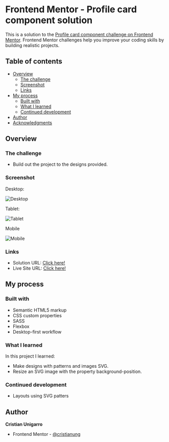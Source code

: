 # Frontend Mentor - Profile card component solution

This is a solution to the [Profile card component challenge on Frontend Mentor](https://www.frontendmentor.io/challenges/profile-card-component-cfArpWshJ). Frontend Mentor challenges help you improve your coding skills by building realistic projects.

## Table of contents

- [Overview](#overview)
  - [The challenge](#the-challenge)
  - [Screenshot](#screenshot)
  - [Links](#links)
- [My process](#my-process)
  - [Built with](#built-with)
  - [What I learned](#what-i-learned)
  - [Continued development](#continued-development)
- [Author](#author)
- [Acknowledgments](#acknowledgments)

## Overview

### The challenge

- Build out the project to the designs provided.

### Screenshot

Desktop:

![](/screenshot/desktop.png "Desktop")

Tablet:

![](/screenshot/tablet.png "Tablet")

Mobile

![](/screenshot/tab-port.png "Mobile")

### Links

- Solution URL: [Click here!]()
- Live Site URL: [Click here!](https://elegant-almeida-210659.netlify.app/)

## My process

### Built with

- Semantic HTML5 markup
- CSS custom properties
- SASS
- Flexbox
- Desktop-first workflow

### What I learned

In this project I learned:

- Make designs with patterns and images SVG.
- Resize an SVG image with the property background-position.

### Continued development

- Layouts using SVG patters

## Author

  **Cristian Unigarro**
- Frontend Mentor - [@cristianung](https://www.frontendmentor.io/profile/cristianung)
